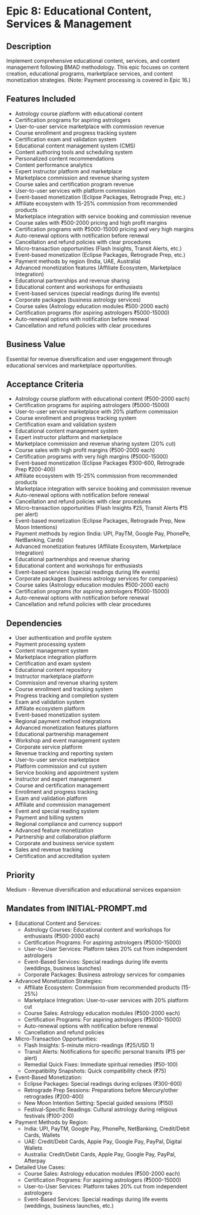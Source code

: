 # Epic 8: Educational Content, Services & Management

## Description

Implement comprehensive educational content, services, and content management following BMAD methodology. This epic focuses on content creation, educational programs, marketplace services, and content monetization strategies. (Note: Payment processing is covered in Epic 16.)

## Features Included

- Astrology course platform with educational content
- Certification programs for aspiring astrologers
- User-to-user service marketplace with commission revenue
- Course enrollment and progress tracking system
- Certification exam and validation system
- Educational content management system (CMS)
- Content authoring tools and scheduling system
- Personalized content recommendations
- Content performance analytics
- Expert instructor platform and marketplace
- Marketplace commission and revenue sharing system
- Course sales and certification program revenue
- User-to-user services with platform commission
- Event-based monetization (Eclipse Packages, Retrograde Prep, etc.)
- Affiliate ecosystem with 15-25% commission from recommended products
- Marketplace integration with service booking and commission revenue
- Course sales with ₹500-2000 pricing and high profit margins
- Certification programs with ₹5000-15000 pricing and very high margins
- Auto-renewal options with notification before renewal
- Cancellation and refund policies with clear procedures
- Micro-transaction opportunities (Flash Insights, Transit Alerts, etc.)
- Event-based monetization (Eclipse Packages, Retrograde Prep, etc.)
- Payment methods by region (India, UAE, Australia)
- Advanced monetization features (Affiliate Ecosystem, Marketplace Integration)
- Educational partnerships and revenue sharing
- Educational content and workshops for enthusiasts
- Event-based services (special readings during life events)
- Corporate packages (business astrology services)
- Course sales (Astrology education modules ₹500-2000 each)
- Certification programs (for aspiring astrologers ₹5000-15000)
- Auto-renewal options with notification before renewal
- Cancellation and refund policies with clear procedures

## Business Value

Essential for revenue diversification and user engagement through educational services and marketplace opportunities.

## Acceptance Criteria

- Astrology course platform with educational content (₹500-2000 each)
- Certification programs for aspiring astrologers (₹5000-15000)
- User-to-user service marketplace with 20% platform commission
- Course enrollment and progress tracking system
- Certification exam and validation system
- Educational content management system
- Expert instructor platform and marketplace
- Marketplace commission and revenue sharing system (20% cut)
- Course sales with high profit margins (₹500-2000 each)
- Certification programs with very high margins (₹5000-15000)
- Event-based monetization (Eclipse Packages ₹300-600, Retrograde Prep ₹200-400)
- Affiliate ecosystem with 15-25% commission from recommended products
- Marketplace integration with service booking and commission revenue
- Auto-renewal options with notification before renewal
- Cancellation and refund policies with clear procedures
- Micro-transaction opportunities (Flash Insights ₹25, Transit Alerts ₹15 per alert)
- Event-based monetization (Eclipse Packages, Retrograde Prep, New Moon Intentions)
- Payment methods by region (India: UPI, PayTM, Google Pay, PhonePe, NetBanking, Cards)
- Advanced monetization features (Affiliate Ecosystem, Marketplace Integration)
- Educational partnerships and revenue sharing
- Educational content and workshops for enthusiasts
- Event-based services (special readings during life events)
- Corporate packages (business astrology services for companies)
- Course sales (Astrology education modules ₹500-2000 each)
- Certification programs (for aspiring astrologers ₹5000-15000)
- Auto-renewal options with notification before renewal
- Cancellation and refund policies with clear procedures

## Dependencies

- User authentication and profile system
- Payment processing system
- Content management system
- Marketplace integration platform
- Certification and exam system
- Educational content repository
- Instructor marketplace platform
- Commission and revenue sharing system
- Course enrollment and tracking system
- Progress tracking and completion system
- Exam and validation system
- Affiliate ecosystem platform
- Event-based monetization system
- Regional payment method integrations
- Advanced monetization features platform
- Educational partnership management
- Workshop and event management system
- Corporate service platform
- Revenue tracking and reporting system
- User-to-user service marketplace
- Platform commission and cut system
- Service booking and appointment system
- Instructor and expert management
- Course and certification management
- Enrollment and progress tracking
- Exam and validation platform
- Affiliate and commission management
- Event and special reading system
- Payment and billing system
- Regional compliance and currency support
- Advanced feature monetization
- Partnership and collaboration platform
- Corporate and business service system
- Sales and revenue tracking
- Certification and accreditation system

## Priority

Medium - Revenue diversification and educational services expansion

## Mandates from INITIAL-PROMPT.md

- Educational Content and Services:
  - Astrology Courses: Educational content and workshops for enthusiasts (₹500-2000 each)
  - Certification Programs: For aspiring astrologers (₹5000-15000)
  - User-to-User Services: Platform takes 20% cut from independent astrologers
  - Event-Based Services: Special readings during life events (weddings, business launches)
  - Corporate Packages: Business astrology services for companies
- Advanced Monetization Strategies:
  - Affiliate Ecosystem: Commission from recommended products (15-25%)
  - Marketplace Integration: User-to-user services with 20% platform cut
  - Course Sales: Astrology education modules (₹500-2000 each)
  - Certification Programs: For aspiring astrologers (₹5000-15000)
  - Auto-renewal options with notification before renewal
  - Cancellation and refund policies
- Micro-Transaction Opportunities:
  - Flash Insights: 5-minute micro-readings (₹25/USD 1)
  - Transit Alerts: Notifications for specific personal transits (₹15 per alert)
  - Remedial Quick Fixes: Immediate spiritual remedies (₹50-100)
  - Compatibility Snapshots: Quick compatibility check (₹75)
- Event-Based Monetization:
  - Eclipse Packages: Special readings during eclipses (₹300-600)
  - Retrograde Prep Sessions: Preparations before Mercury/other retrogrades (₹200-400)
  - New Moon Intention Setting: Special guided sessions (₹150)
  - Festival-Specific Readings: Cultural astrology during religious festivals (₹100-200)
- Payment Methods by Region:
  - India: UPI, PayTM, Google Pay, PhonePe, NetBanking, Credit/Debit Cards, Wallets
  - UAE: Credit/Debit Cards, Apple Pay, Google Pay, PayPal, Digital Wallets
  - Australia: Credit/Debit Cards, Apple Pay, Google Pay, PayPal, Afterpay
- Detailed Use Cases:
  - Course Sales: Astrology education modules (₹500-2000 each)
  - Certification Programs: For aspiring astrologers (₹5000-15000)
  - User-to-User Services: Platform takes 20% cut from independent astrologers
  - Event-Based Services: Special readings during life events (weddings, business launches, etc.)
